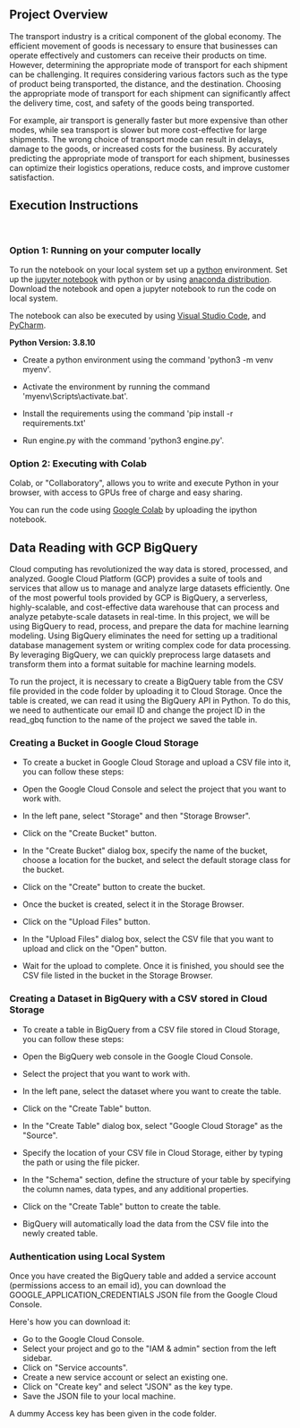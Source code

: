 ## **Project Overview**

The transport industry is a critical component of the global economy. The efficient movement of goods is necessary to ensure that businesses can operate effectively and customers can receive their products on time. However, determining the appropriate mode of transport for each shipment can be challenging. It requires considering various factors such as the type of product being transported, the distance, and the destination.
Choosing the appropriate mode of transport for each shipment can significantly affect the delivery time, cost, and safety of the goods being transported.

For example, air transport is generally faster but more expensive than other modes, while sea transport is slower but more cost-effective for large shipments. The wrong choice of transport mode can result in delays, damage to the goods, or increased costs for the business. By accurately predicting the appropriate mode of transport for each shipment, businesses can optimize their logistics operations, reduce costs, and improve customer satisfaction.


## **Execution Instructions**
<br>
 
### Option 1: Running on your computer locally
 
To run the notebook on your local system set up a [python](https://www.python.org/) environment. Set up the [jupyter notebook](https://jupyter.org/install) with python or by using [anaconda distribution](https://anaconda.org/anaconda/jupyter). Download the notebook and open a jupyter notebook to run the code on local system.
 
The notebook can also be executed by using [Visual Studio Code](https://code.visualstudio.com/), and [PyCharm](https://www.jetbrains.com/pycharm/).

**Python Version: 3.8.10**

* Create a python environment using the command 'python3 -m venv myenv'.

* Activate the environment by running the command 'myenv\Scripts\activate.bat'.

* Install the requirements using the command 'pip install -r requirements.txt'

* Run engine.py with the command 'python3 engine.py'.
 

 
### Option 2: Executing with Colab
Colab, or "Collaboratory", allows you to write and execute Python in your browser, with access to GPUs free of charge and easy sharing.
 
You can run the code using [Google Colab](https://colab.research.google.com/) by uploading the ipython notebook. 
 



## **Data Reading with GCP BigQuery**

Cloud computing has revolutionized the way data is stored, processed, and analyzed. Google Cloud Platform (GCP) provides a suite of tools and services that allow us to manage and analyze large datasets efficiently. One of the most powerful tools provided by GCP is BigQuery, a serverless, highly-scalable, and cost-effective data warehouse that can process and analyze petabyte-scale datasets in real-time. In this project, we will be using BigQuery to read, process, and prepare the data for machine learning modeling. Using BigQuery eliminates the need for setting up a traditional database management system or writing complex code for data processing. By leveraging BigQuery, we can quickly preprocess large datasets and transform them into a format suitable for machine learning models.


To run the project, it is necessary to create a BigQuery table from the CSV file provided in the code folder by uploading it to Cloud Storage. Once the table is created, we can read it using the BigQuery API in Python. To do this, we need to authenticate our email ID and change the project ID in the read_gbq function to the name of the project we saved the table in.


### **Creating a Bucket in Google Cloud Storage**

* To create a bucket in Google Cloud Storage and upload a CSV file into it, you can follow these steps:

* Open the Google Cloud Console and select the project that you want to work with.

* In the left pane, select "Storage" and then "Storage Browser".

* Click on the "Create Bucket" button.

* In the "Create Bucket" dialog box, specify the name of the bucket, choose a location for the bucket, and select the default storage class for the bucket.

* Click on the "Create" button to create the bucket.

* Once the bucket is created, select it in the Storage Browser.

* Click on the "Upload Files" button.

* In the "Upload Files" dialog box, select the CSV file that you want to upload and click on the "Open" button.

* Wait for the upload to complete. Once it is finished, you should see the CSV file listed in the bucket in the Storage Browser.


### **Creating a Dataset in BigQuery with a CSV stored in Cloud Storage**

* To create a table in BigQuery from a CSV file stored in Cloud Storage, you can follow these steps:

* Open the BigQuery web console in the Google Cloud Console.

* Select the project that you want to work with.

* In the left pane, select the dataset where you want to create the table.

* Click on the "Create Table" button.

* In the "Create Table" dialog box, select "Google Cloud Storage" as the "Source".

* Specify the location of your CSV file in Cloud Storage, either by typing the path or using the file picker.

* In the "Schema" section, define the structure of your table by specifying the column names, data types, and any additional properties.

* Click on the "Create Table" button to create the table.

* BigQuery will automatically load the data from the CSV file into the newly created table.

### **Authentication using Local System**

Once you have created the BigQuery table and added a service account (permissions access to an email id),
you can download the GOOGLE_APPLICATION_CREDENTIALS JSON file from the Google Cloud Console.

Here's how you can download it:

* Go to the Google Cloud Console.
* Select your project and go to the "IAM & admin" section from the left sidebar.
* Click on "Service accounts".
* Create a new service account or select an existing one.
* Click on "Create key" and select "JSON" as the key type.
* Save the JSON file to your local machine.


A dummy Access key has been given in the code folder.